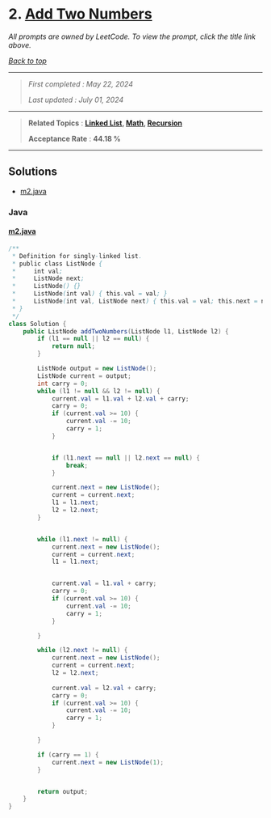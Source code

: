 # 2. [Add Two Numbers](<https://leetcode.com/problems/add-two-numbers>)

*All prompts are owned by LeetCode. To view the prompt, click the title link above.*

*[Back to top](<../README.md>)*

------

> *First completed : May 22, 2024*
>
> *Last updated : July 01, 2024*

------

> **Related Topics** : **[Linked List](<by_topic/Linked List.md>), [Math](<by_topic/Math.md>), [Recursion](<by_topic/Recursion.md>)**
>
> **Acceptance Rate** : **44.18 %**

------

## Solutions

- [m2.java](<../my-submissions/m2.java>)
### Java
#### [m2.java](<../my-submissions/m2.java>)
```Java
/**
 * Definition for singly-linked list.
 * public class ListNode {
 *     int val;
 *     ListNode next;
 *     ListNode() {}
 *     ListNode(int val) { this.val = val; }
 *     ListNode(int val, ListNode next) { this.val = val; this.next = next; }
 * }
 */
class Solution {
    public ListNode addTwoNumbers(ListNode l1, ListNode l2) {
        if (l1 == null || l2 == null) {
            return null;
        }

        ListNode output = new ListNode();
        ListNode current = output;
        int carry = 0;
        while (l1 != null && l2 != null) {
            current.val = l1.val + l2.val + carry;
            carry = 0;
            if (current.val >= 10) {
                current.val -= 10;
                carry = 1;
            }


            if (l1.next == null || l2.next == null) {
                break;
            }

            current.next = new ListNode();
            current = current.next;
            l1 = l1.next;
            l2 = l2.next;
        }


        while (l1.next != null) {
            current.next = new ListNode();
            current = current.next;
            l1 = l1.next;


            current.val = l1.val + carry;
            carry = 0;
            if (current.val >= 10) {
                current.val -= 10;
                carry = 1;
            }

        }

        while (l2.next != null) {
            current.next = new ListNode();
            current = current.next;
            l2 = l2.next;
            
            current.val = l2.val + carry;
            carry = 0;
            if (current.val >= 10) {
                current.val -= 10;
                carry = 1;
            }

        }

        if (carry == 1) {
            current.next = new ListNode(1);
        }


        return output;
    }
}
```

